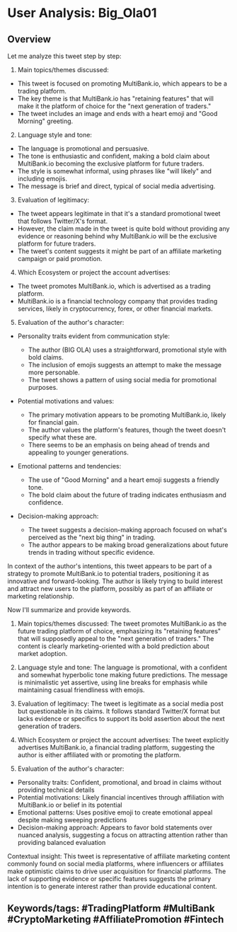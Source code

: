 # User Analysis: Big_Ola01

## Overview

<think>
Let me analyze this tweet step by step:

1. Main topics/themes discussed:
- This tweet is focused on promoting MultiBank.io, which appears to be a trading platform.
- The key theme is that MultiBank.io has "retaining features" that will make it the platform of choice for the "next generation of traders."
- The tweet includes an image and ends with a heart emoji and "Good Morning" greeting.

2. Language style and tone:
- The language is promotional and persuasive.
- The tone is enthusiastic and confident, making a bold claim about MultiBank.io becoming the exclusive platform for future traders.
- The style is somewhat informal, using phrases like "will likely" and including emojis.
- The message is brief and direct, typical of social media advertising.

3. Evaluation of legitimacy:
- The tweet appears legitimate in that it's a standard promotional tweet that follows Twitter/X's format.
- However, the claim made in the tweet is quite bold without providing any evidence or reasoning behind why MultiBank.io will be the exclusive platform for future traders.
- The tweet's content suggests it might be part of an affiliate marketing campaign or paid promotion.

4. Which Ecosystem or project the account advertises:
- The tweet promotes MultiBank.io, which is advertised as a trading platform.
- MultiBank.io is a financial technology company that provides trading services, likely in cryptocurrency, forex, or other financial markets.

5. Evaluation of the author's character:
- Personality traits evident from communication style:
  - The author (BIG OLA) uses a straightforward, promotional style with bold claims.
  - The inclusion of emojis suggests an attempt to make the message more personable.
  - The tweet shows a pattern of using social media for promotional purposes.

- Potential motivations and values:
  - The primary motivation appears to be promoting MultiBank.io, likely for financial gain.
  - The author values the platform's features, though the tweet doesn't specify what these are.
  - There seems to be an emphasis on being ahead of trends and appealing to younger generations.

- Emotional patterns and tendencies:
  - The use of "Good Morning" and a heart emoji suggests a friendly tone.
  - The bold claim about the future of trading indicates enthusiasm and confidence.

- Decision-making approach:
  - The tweet suggests a decision-making approach focused on what's perceived as the "next big thing" in trading.
  - The author appears to be making broad generalizations about future trends in trading without specific evidence.

In context of the author's intentions, this tweet appears to be part of a strategy to promote MultiBank.io to potential traders, positioning it as innovative and forward-looking. The author is likely trying to build interest and attract new users to the platform, possibly as part of an affiliate or marketing relationship.

Now I'll summarize and provide keywords.
</think>

1. Main topics/themes discussed:
The tweet promotes MultiBank.io as the future trading platform of choice, emphasizing its "retaining features" that will supposedly appeal to the "next generation of traders." The content is clearly marketing-oriented with a bold prediction about market adoption.

2. Language style and tone:
The language is promotional, with a confident and somewhat hyperbolic tone making future predictions. The message is minimalistic yet assertive, using line breaks for emphasis while maintaining casual friendliness with emojis.

3. Evaluation of legitimacy:
The tweet is legitimate as a social media post but questionable in its claims. It follows standard Twitter/X format but lacks evidence or specifics to support its bold assertion about the next generation of traders.

4. Which Ecosystem or project the account advertises:
The tweet explicitly advertises MultiBank.io, a financial trading platform, suggesting the author is either affiliated with or promoting the platform.

5. Evaluation of the author's character:
- Personality traits: Confident, promotional, and broad in claims without providing technical details
- Potential motivations: Likely financial incentives through affiliation with MultiBank.io or belief in its potential
- Emotional patterns: Uses positive emoji to create emotional appeal despite making sweeping predictions
- Decision-making approach: Appears to favor bold statements over nuanced analysis, suggesting a focus on attracting attention rather than providing balanced evaluation

Contextual insight: This tweet is representative of affiliate marketing content commonly found on social media platforms, where influencers or affiliates make optimistic claims to drive user acquisition for financial platforms. The lack of supporting evidence or specific features suggests the primary intention is to generate interest rather than provide educational content.

Keywords/tags:
#TradingPlatform #MultiBank #CryptoMarketing #AffiliatePromotion #Fintech
---
